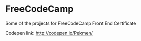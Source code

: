 # FreeCodeCamp
Some of the projects for FreeCodeCamp Front End Certificate

Codepen link: http://codepen.io/Pekmen/
